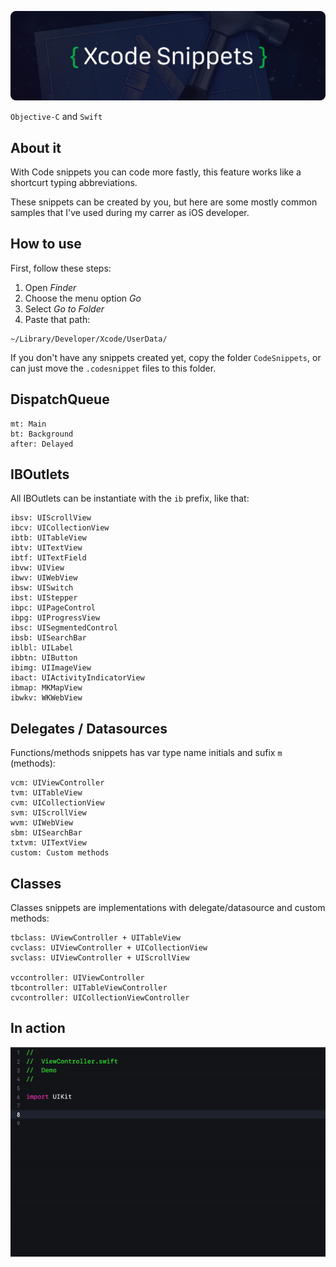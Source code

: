 ![cover](https://raw.githubusercontent.com/AlbertoLourenco/Xcode-Snippets/master/github-assets/cover.png)

`Objective-C` and `Swift`

## About it

With Code snippets you can code more fastly, this feature works like a shortcurt typing abbreviations.

These snippets can be created by you, but here are some mostly common samples that I've used during my carrer as iOS developer.

## How to use

First, follow these steps:

1. Open *Finder*
2. Choose the menu option *Go*
3. Select *Go to Folder*
4. Paste that path:

```
~/Library/Developer/Xcode/UserData/
```

If you don't have any snippets created yet, copy the folder `CodeSnippets`, or can just move the `.codesnippet` files to this folder.

## DispatchQueue

```
mt: Main
bt: Background
after: Delayed
```

## IBOutlets

All IBOutlets can be instantiate with the `ib` prefix, like that:

```
ibsv: UIScrollView
ibcv: UICollectionView
ibtb: UITableView
ibtv: UITextView
ibtf: UITextField
ibvw: UIView
ibwv: UIWebView
ibsw: UISwitch
ibst: UIStepper
ibpc: UIPageControl
ibpg: UIProgressView
ibsc: UISegmentedControl
ibsb: UISearchBar
iblbl: UILabel
ibbtn: UIButton
ibimg: UIImageView
ibact: UIActivityIndicatorView
ibmap: MKMapView
ibwkv: WKWebView
```

## Delegates / Datasources

Functions/methods snippets has var type name initials and sufix `m` (methods):

```
vcm: UIViewController
tvm: UITableView
cvm: UICollectionView
svm: UIScrollView
wvm: UIWebView
sbm: UISearchBar
txtvm: UITextView
custom: Custom methods
```

## Classes

Classes snippets are implementations with delegate/datasource and custom methods:

```
tbclass: UViewController + UITableView
cvclass: UIViewController + UICollectionView
svclass: UIViewController + UIScrollView

vccontroller: UIViewController
tbcontroller: UITableViewController
cvcontroller: UICollectionViewController
```

## In action

![preview](https://raw.githubusercontent.com/AlbertoLourenco/Xcode-Snippets/master/github-assets/preview-1.gif)

